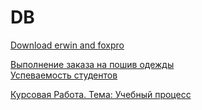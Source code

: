 # DB

[Download erwin and foxpro](https://yadi.sk/d/aJcQI6BLJKHA_g)  

[Выполнение заказа на пошив одежды](clothes/)  
[Успеваемость студентов](students_success/)  

[Курсовая Работа. Тема: Учебный процесс](cp)  

